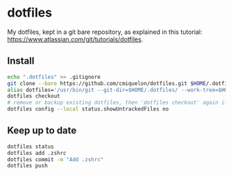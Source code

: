 # dotfiles
My dotfiles, kept in a git bare repository, as explained in this tutorial: https://www.atlassian.com/git/tutorials/dotfiles.

## Install
```sh
echo ".dotfiles" >> .gitignore
git clone --bare https://github.com/cmiquelon/dotfiles.git $HOME/.dotfiles
alias dotfiles='/usr/bin/git --git-dir=$HOME/.dotfiles/ --work-tree=$HOME'
dotfiles checkout
# remove or backup existing dotfiles, then 'dotfiles checkout' again if needed
dotfiles config --local status.showUntrackedFiles no
```

## Keep up to date
```sh
dotfiles status
dotfiles add .zshrc
dotfiles commit -m "Add .zshrc"
dotfiles push
```
